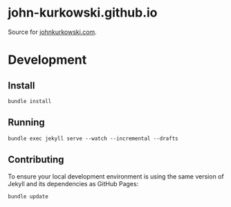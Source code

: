 # john-kurkowski.github.io

Source for [johnkurkowski.com](https://johnkurkowski.com).

# Development

## Install

    bundle install

## Running

    bundle exec jekyll serve --watch --incremental --drafts

## Contributing

To ensure your local development environment is using the same version of Jekyll and its dependencies as GitHub Pages:

    bundle update
